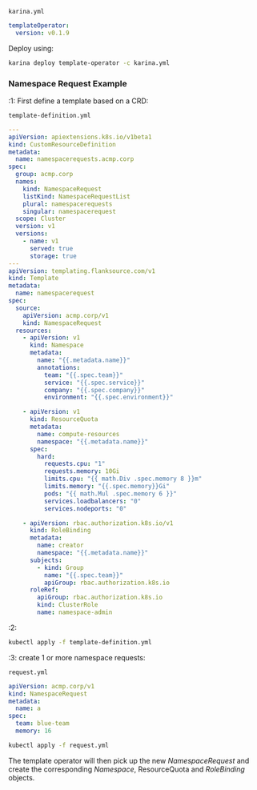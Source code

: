 `karina.yml`

```yaml
templateOperator:
  version: v0.1.9
```

Deploy using:

```bash
karina deploy template-operator -c karina.yml
```



### Namespace Request Example

:1: First define a template based on a CRD:

`template-definition.yml`

```yaml
---
apiVersion: apiextensions.k8s.io/v1beta1
kind: CustomResourceDefinition
metadata:
  name: namespacerequests.acmp.corp
spec:
  group: acmp.corp
  names:
    kind: NamespaceRequest
    listKind: NamespaceRequestList
    plural: namespacerequests
    singular: namespacerequest
  scope: Cluster
  version: v1
  versions:
    - name: v1
      served: true
      storage: true
---
apiVersion: templating.flanksource.com/v1
kind: Template
metadata:
  name: namespacerequest
spec:
  source:
    apiVersion: acmp.corp/v1
    kind: NamespaceRequest
  resources:
    - apiVersion: v1
      kind: Namespace
      metadata:
        name: "{{.metadata.name}}"
        annotations:
          team: "{{.spec.team}}"
          service: "{{.spec.service}}"
          company: "{{.spec.company}}"
          environment: "{{.spec.environment}}"

    - apiVersion: v1
      kind: ResourceQuota
      metadata:
        name: compute-resources
        namespace: "{{.metadata.name}}"
      spec:
        hard:
          requests.cpu: "1"
          requests.memory: 10Gi
          limits.cpu: "{{ math.Div .spec.memory 8 }}m"
          limits.memory: "{{.spec.memory}}Gi"
          pods: "{{ math.Mul .spec.memory 6 }}"
          services.loadbalancers: "0"
          services.nodeports: "0"

    - apiVersion: rbac.authorization.k8s.io/v1
      kind: RoleBinding
      metadata:
        name: creator
        namespace: "{{.metadata.name}}"
      subjects:
        - kind: Group
          name: "{{.spec.team}}"
          apiGroup: rbac.authorization.k8s.io
      roleRef:
        apiGroup: rbac.authorization.k8s.io
        kind: ClusterRole
        name: namespace-admin

```

:2:
```bash
kubectl apply -f template-definition.yml
```

:3: create 1 or more namespace requests:

`request.yml`

```yaml
apiVersion: acmp.corp/v1
kind: NamespaceRequest
metadata:
  name: a
spec:
  team: blue-team
  memory: 16
```

```bash
kubectl apply -f request.yml
```



The template operator will then pick up the new *NamespaceRequest* and create the corresponding *Namespace*, ResourceQuota and *RoleBinding* objects.
